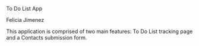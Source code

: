 To Do List App

Felicia Jimenez

This application is comprised of two main features:  To Do List tracking page and a Contacts submission form.

